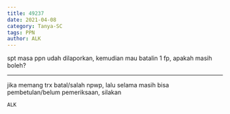 ```yaml
---
title: 49237
date: 2021-04-08
category: Tanya-SC
tags: PPN
author: ALK
---
```


spt masa ppn udah dilaporkan, kemudian mau batalin 1 fp, apakah masih boleh?

---

jika memang trx batal/salah npwp, lalu selama masih bisa pembetulan/belum pemeriksaan, silakan

`ALK`
